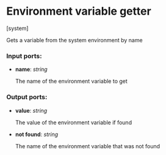 # Environment variable getter

[system]

Gets a variable from the system environment by name

### Input ports:

* __name__: _string_

    The name of the environment variable to get



### Output ports:

* __value__: _string_

    The value of the environment variable if found



* __not found__: _string_

    The name of the environment variable that was not found



